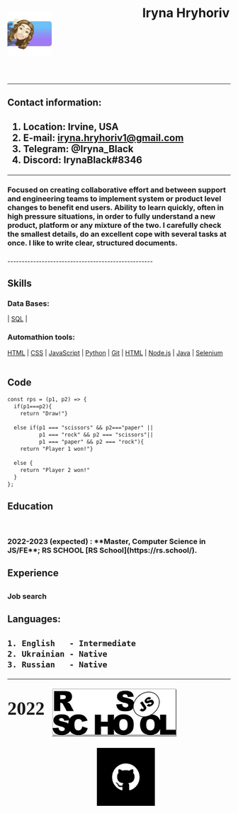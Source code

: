 
 <header>
 <p style="float:left; width: 20%;">
<img src="assets/img/imagesCVtest.jpeg" alt="alt text" title="MyPhoto" width="100"/>

</p>
<p style="float:left; width: 40%; text-align:left;">
<h1>Iryna Hryhoriv</h1> 
<br><br><br><br>
</p>
 </header>
 
---------------------
<main>
<h2>Contact information:<h2>

1. **Location:**  Irvine, USA
2. **E-mail:**    iryna.hryhoriv1@gmail.com
3. **Telegram:** @Iryna_Black
4. **Discord:**   IrynaBlack#8346

---------------------     ---------------------

<p><h3>Focused on creating collaborative effort and between support and engineering teams to implement system
or product level changes to benefit end users. Ability to learn quickly, often in high pressure situations, in
order to fully understand a new product, platform or any mixture of the two.
I carefully check the smallest details, do an excellent cope with several tasks at once. I like to write clear,
structured documents.<h3></p>
</main>
---------------------------------------------------

<h2>Skills</h2>

<h3>Data Bases:</h3> 
<nav>
  | <a href="/SQL/">SQL</a> |

</nav>

<h3>Automathion tools:</h3> 

<nav>
  <a href="/https://html.com/">HTML</a> |
  <a href="/css/">CSS</a> |
  <a href="/js/">JavaScript</a> |
  <a href="/python/">Python</a> |
  <a href="/git/">Git</a> |
  <a href="/https://html.com/">HTML</a> |
  <a href="/Node.js/">Node.js</a> |
  <a href="/java/">Java</a> |
  <a href="/Selenium/">Selenium</a> 

</nav>

<br>
<h2>Code</h2> 


```
const rps = (p1, p2) => {
  if(p1===p2){
    return "Draw!"}
  
  else if(p1 === "scissors" && p2==="paper" ||
          p1 === "rock" && p2 === "scissors"|| 
          p1 === "paper" && p2 === "rock"){
    return "Player 1 won!"}
  
  else {
    return "Player 2 won!"
  }
};
```
<h2>Education</h2>
<br>
<p><h3>2022-2023 (expected)
:   **Master, Computer Science in JS/FE**; RS SCHOOL [RS School](https://rs.school/).<h3></p>

<h2>Experience<h2>

<p><h3>Job search</h3></p>

<h2>Languages:<h2>
    
    1. English   - Intermediate
    2. Ukrainian - Native
    3. Russian   - Native

   

----------------------------------------------------

<footer>

<p style="float:left; width: 20%;">
<span style="font-family:Papyrus; font-size:2em;">2022</span>
</p>

<p style="float:left; width:0%; text-align:center;">

[![(assets/img/RSSchool.jpg)](assets/img/RSSchoollogosmall.jpg )](https://rs.school/js/)
</p>
<p style="float:left; width: 40%; text-align:center;">

[![(assets/img/GitHub.jpeg")](assets/img/GitHub.jpeg )](https://github.com/IrynaHryhoriv/rsschool-cv/tree/gh-pages)
</p>

</footer>